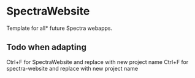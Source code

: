 # SpectraWebsite

Template for all\* future Spectra webapps.

## Todo when adapting

Ctrl+F for SpectraWebsite and replace with new project name
Ctrl+F for spectra-website and replace with new project name

